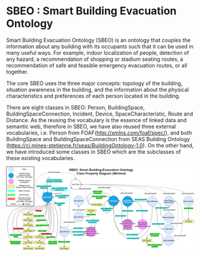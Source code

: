 # SBEO : Smart Building Evacuation Ontology

Smart Building Evacuation Ontology (SBEO) is an ontology that couples the information about any building with its occupants such that it can be used in many useful ways. For example, indoor localization of people, detection of any hazard, a recommendation of shopping or stadium seating routes, a recommendation of safe and feasible emergency evacuation routes, or all together. 

The core SBEO uses the three major concepts: topology of the building, situation awareness in the building, and the information about the physical characteristics and preferences of each person located in the building. 

There are eight classes in SBEO: Person, BuildingSpace, BuildingSpaceConnection, Incident, Device, SpaceCharacteristic, Route and Distance. As the reusing the vocabulary is the essence of linked data and semantic web, therefore in SBEO, we have also reused three external vocabularies, i.e. Person from FOAF(http://xmlns.com/foaf/spec/), and both BuildingSpace and BuildingSpaceConnection from SEAS Building Ontology (https://ci.mines-stetienne.fr/seas/BuildingOntology-1.0). On the other hand, we have introduced some classes in SBEO which are the subclasses of these existing vocabularies.


![](Figures/SBEO_Class_Property_Diagram_Minimal.png)
